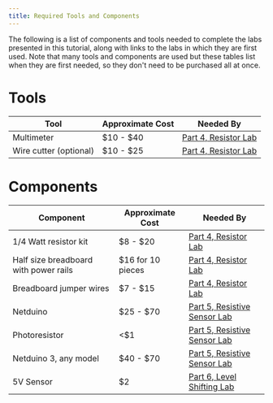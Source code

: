 ```yaml
---
title: Required Tools and Components
---
```


The following is a list of components and tools needed to complete the labs presented in this tutorial, along with links to the labs in which they are first used. Note that many tools and components are used but these tables list when they are first needed, so they don't need to be purchased all at once.

# Tools

| Tool                                   | Approximate Cost       | Needed By                    |
|----------------------------------------|------------------------|------------------------------|
| Multimeter                             | $10 - $40              | [Part 4, Resistor Lab](../../Part4/Resistor_Lab/) |
| Wire cutter (optional)                 | $10 - $25              | [Part 4, Resistor Lab](../../Part4/Resistor_Lab/) |


# Components

| Component                              | Approximate Cost       | Needed By                    |
|----------------------------------------|------------------------|------------------------------|
| 1/4 Watt resistor kit                  | $8 - $20               | [Part 4, Resistor Lab](../../Part4/Resistor_Lab/) |
| Half size breadboard with power rails  | $16 for 10 pieces      | [Part 4, Resistor Lab](../../Part4/Resistor_Lab/) |
| Breadboard jumper wires                | $7 - $15               | [Part 4, Resistor Lab](../../Part4/Resistor_Lab/) |
| Netduino                               | $25 - $70              | [Part 5, Resistive Sensor Lab](../../Part5/Resistive_Sensor_Lab)    |
| Photoresistor                          | <$1                    | [Part 5, Resistive Sensor Lab](../../Part5/Resistive_Sensor_Lab)    |
| Netduino 3, any model                  | $40 - $70              | [Part 5, Resistive Sensor Lab](../../Part5/Resistive_Sensor_Lab)    |
| 5V Sensor                              | $2                     | [Part 6, Level Shifting Lab](../../Part5/Level_Shifting_Lab)    |
